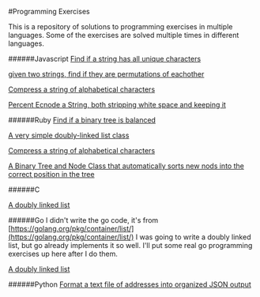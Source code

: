 #Programming Exercises

This is a repository of solutions to programming exercises in multiple languages. Some of the 
exercises are solved multiple times in different languages. 

######Javascript
[Find if a string has all unique characters](javascript/has-all-uniq-chars.js) 

[given two strings, find if they are permutations of eachother](javascript/permutation-finder.js)

[Compress a string of alphabetical characters](javascript/string_compressor.js)

[Percent Ecnode a String, both stripping white space and keeping it](javascript/percent-encoding-string.js)

######Ruby
[Find if a binary tree is balanced](ruby/is_balanced_tree.rb)

[A very simple doubly-linked list class](ruby/linked_list.rb)

[Compress a string of alphabetical characters](ruby/string_compressor.rb)

[A Binary Tree and Node Class that automatically sorts new nods into the correct position in the tree](ruby/binary_tree.rb)

######C

[A doubly linked list](c/double_linked_list.c)

######Go
I didn't write the go code, it's from [https://golang.org/pkg/container/list/](https://golang.org/pkg/container/list/) 
I was going to write a doubly linked list, but go already implements it so well. I'll put some real go programming 
exercises up here after I do them. 

[A doubly linked list](go/double_linked_list.go)

######Python
[Format a text file of addresses into organized JSON output](https://github.com/arelenglish/rolodex)

